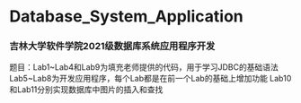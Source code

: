 # Database_System_Application
### 吉林大学软件学院2021级数据库系统应用程序开发
题目：Lab1~Lab4和Lab9为填充老师提供的代码，用于学习JDBC的基础语法
      Lab5~Lab8为开发应用程序，每个Lab都是在前一个Lab的基础上增加功能
      Lab10和Lab11分别实现数据库中图片的插入和查找

